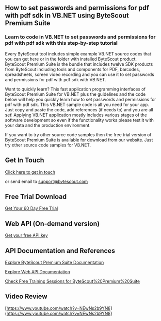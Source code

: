 ## How to set passwords and permissions for pdf with pdf sdk in VB.NET using ByteScout Premium Suite

### Learn to code in VB.NET to set passwords and permissions for pdf with pdf sdk with this step-by-step tutorial

Every ByteScout tool includes simple example VB.NET source codes that you can get here or in the folder with installed ByteScout product. ByteScout Premium Suite is the bundle that includes twelve SDK products from ByteScout including tools and components for PDF, barcodes, spreadsheets, screen video recording and you can use it to set passwords and permissions for pdf with pdf sdk with VB.NET.

Want to quickly learn? This fast application programming interfaces of ByteScout Premium Suite for VB.NET plus the guidelines and the code below will help you quickly learn how to set passwords and permissions for pdf with pdf sdk. This VB.NET sample code is all you need for your app. Just copy and paste the code, add references (if needs to) and you are all set! Applying VB.NET application mostly includes various stages of the software development so even if the functionality works please test it with your data and the production environment.

If you want to try other source code samples then the free trial version of ByteScout Premium Suite is available for download from our website. Just try other source code samples for VB.NET.

## Get In Touch

[Click here to get in touch](https://bytescout.zendesk.com/hc/en-us/requests/new?subject=ByteScout%20Premium%20Suite%20Question)

or send email to [support@bytescout.com](mailto:support@bytescout.com?subject=ByteScout%20Premium%20Suite%20Question) 

## Free Trial Download

[Get Your 60 Day Free Trial](https://bytescout.com/download/web-installer?utm_source=github-readme)

## Web API (On-demand version)

[Get your free API key](https://pdf.co/documentation/api?utm_source=github-readme)

## API Documentation and References

[Explore ByteScout Premium Suite Documentation](https://bytescout.com/documentation/index.html?utm_source=github-readme)

[Explore Web API Documentation](https://pdf.co/documentation/api?utm_source=github-readme)

[Check Free Training Sessions for ByteScout%20Premium%20Suite](https://academy.bytescout.com/)

## Video Review

[https://www.youtube.com/watch?v=NEwNs2b9YN8](https://www.youtube.com/watch?v=NEwNs2b9YN8)